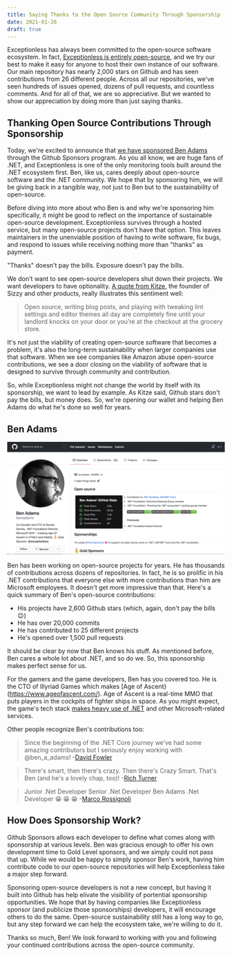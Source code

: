 ```yaml
---
title: Saying Thanks to the Open Source Community Through Sponsorship
date: 2021-01-26
draft: true
---
```

    
Exceptionless has always been committed to the open-source software ecosystem. In fact, [Exceptionless is entirely open-source](https://github.com/Exceptionless), and we try our best to make it easy for anyone to host their own instance of our software. Our main repository has nearly 2,000 stars on Github and has seen contributions from 26 different people. Across all our repositories, we've seen hundreds of issues opened, dozens of pull requests, and countless comments. And for all of that, we are so appreciative. But we wanted to show our appreciation by doing more than just saying thanks. 

## Thanking Open Source Contributions Through Sponsorship

Today, we're excited to announce that [we have sponsored Ben Adams](https://github.com/sponsors/benaadams) through the Github Sponsors program. As you all know, we are huge fans of .NET, and Exceptionless is one of the only monitoring tools built around the .NET ecosystem first. Ben, like us, cares deeply about open-source software and the .NET community. We hope that by sponsoring him, we will be giving back in a tangible way, not just to Ben but to the sustainability of open-source. 

Before diving into more about who Ben is and why we're sponsoring him specifically, it might be good to reflect on the importance of sustainable open-source development. Exceptionless survives through a hosted service, but many open-source projects don't have that option. This leaves maintainers in the unenviable position of having to write software, fix bugs, and respond to issues while receiving nothing more than "thanks" as payment. 

"Thanks" doesn't pay the bills. Exposure doesn't pay the bills. 

We don't want to see open-source developers shut down their projects. We want developers to have optionality. [A quote from Kitze](https://medium.com/@kitze/github-stars-wont-pay-your-rent-8b348e12baed), the founder of Sizzy and other products, really illustrates this sentiment well: 

> Open source, writing blog posts, and playing with tweaking lint settings and editor themes all day are completely fine until your landlord knocks on your door or you’re at the checkout at the grocery store.  

It's not just the viability of creating open-source software that becomes a problem, it's also the long-term sustainability when larger companies use that software. When we see companies like Amazon abuse open-source contributions, we see a door closing on the viability of software that is designed to survive through community and contribution. 

So, while Exceptionless might not change the world by itself with its sponsorship, we want to lead by example. As Kitze said, Github stars don't pay the bills, but money does. So, we're opening our wallet and helping Ben Adams do what he's done so well for years. 

## Ben Adams 

![Ben Admas Github Profile](./benadams.png)

Ben has been working on open-source projects for years. He has thousands of contributions across dozens of repositories. In fact, he is so prolific in his .NET contributions that everyone else with more contributions than him are Microsoft employees. It doesn't get more impressive than that. Here's a quick summary of Ben's open-source contributions: 

* His projects have 2,600 Github stars (which, again, don't pay the bills 😉)
* He has over 20,000 commits
* He has contributed to 25 different projects
* He's opened over 1,500 pull requests

It should be clear by now that Ben knows his stuff. As mentioned before, Ben cares a whole lot about .NET, and so do we. So, this sponsorship makes perfect sense for us. 

For the gamers and the game developers, Ben has you covered too. He is the CTO of Illyriad Games which makes [Age of Ascent}(https://www.ageofascent.com/). Age of Ascent is a real-time MMO that puts players in the cockpits of fighter ships in space. As you might expect, the game's tech stack [makes heavy use of .NET](https://youtu.be/dqYlKkexth0) and other Microsoft-related services. 

Other people recognize Ben's contributions too: 

> Since the beginning of the .NET Core journey we’ve had some amazing contributors but I seriously enjoy working with 
@ben_a_adams!
-[David Fowler](https://twitter.com/davidfowl/status/1353087429364879361)

> There's smart, then there's crazy. Then there's Crazy Smart. That's Ben (and he's a lovely chap, too)!
-[Rich Turner](https://twitter.com/bitcrazed/status/1354144181837414400)

> Junior .Net Developer
Senior .Net Developer
Ben Adams .Net Developer
😁 😁 😁
-[Marco Rossignoli](https://twitter.com/MarcoRossignoli/status/1166733777206468608)

## How Does Sponsorship Work?

Github Sponsors allows each developer to define what comes along with sponsorship at various levels. Ben was gracious enough to offer his own development time to Gold Level sponsors, and we simply could not pass that up. While we would be happy to simply sponsor Ben's work, having him contribute code to our open-source repositories will help Exceptionless take a major step forward. 

Sponsoring open-source developers is not a new concept, but having it built into Github has help elivate the visibility of portential sponsorship opportunities. We hope that by having companies like Exceptionless sponsor (and publicize those sponsorships) developers, it will encourage others to do the same. Open-source sustainability still has a long way to go, but any step forward we can help the ecosystem take, we're willing to do it. 

Thanks so much, Ben! We look forward to working with you and following your continued contributions across the open-source community. 
